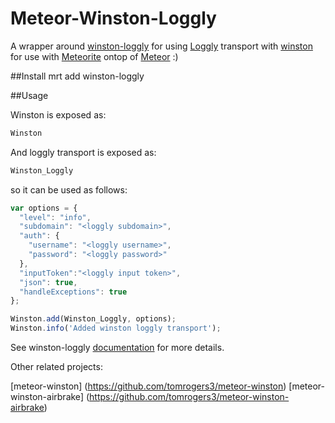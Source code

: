 Meteor-Winston-Loggly
===============
A wrapper around [winston-loggly](https://github.com/indexzero/winston-loggly.git) for using [Loggly](http://loggly.com) transport with [winston](https://github.com/flatiron/winston.git) for use with [Meteorite](https://github.com/oortcloud/meteorite) ontop of [Meteor](http://meteor.com) :)

##Install
mrt add winston-loggly

##Usage

Winston is exposed as:

``` js
Winston
```

And loggly transport is exposed as:

``` js
Winston_Loggly
```

so it can be used as follows:

``` js
var options = {
  "level": "info",
  "subdomain": "<loggly subdomain>",
  "auth": {
    "username": "<loggly username>",
    "password": "<loggly password>"
  },
  "inputToken":"<loggly input token>",
  "json": true,
  "handleExceptions": true
};

Winston.add(Winston_Loggly, options);
Winston.info('Added winston loggly transport');
```

See winston-loggly [documentation](https://github.com/indexzero/winston-loggly) for more details.

Other related projects:

[meteor-winston] (https://github.com/tomrogers3/meteor-winston)
[meteor-winston-airbrake] (https://github.com/tomrogers3/meteor-winston-airbrake)

